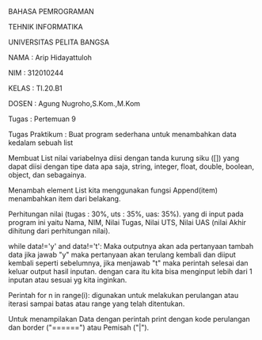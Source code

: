 BAHASA PEMROGRAMAN

TEHNIK INFORMATIKA

UNIVERSITAS PELITA BANGSA

NAMA : Arip Hidayattuloh

NIM : 312010244

KELAS : TI.20.B1

DOSEN : Agung Nugroho,S.Kom.,M.Kom

Tugas : Pertemuan 9

Tugas Praktikum : Buat program sederhana untuk menambahkan data kedalam sebuah list

Membuat List nilai variabelnya diisi dengan tanda kurung siku ([]) yang dapat diisi dengan tipe data apa saja, string, integer, float, double, boolean, object, dan sebagainya.

Menambah element List kita menggunakan fungsi Append(item) menambahkan item dari belakang.

Perhitungan nilai (tugas : 30%, uts : 35%, uas: 35%). yang di input pada program ini yaitu Nama, NIM, Nilai Tugas, Nilai UTS, Nilai UAS (nilai Akhir dihitung dari perhitungan nilai).

while data!='y' and data!='t': Maka outputnya akan ada pertanyaan tambah data jika jawab "y" maka pertanyaan akan terulang kembali dan diiput kembali seperti sebelumnya, jika menjawab "t" maka perintah selesai dan keluar output hasil inputan. dengan cara itu kita bisa menginput lebih dari 1 inputan atau sesuai yg kita inginkan.

Perintah for n in range(i): digunakan untuk melakukan perulangan atau iterasi sampai batas atau range yang telah ditentukan.

Untuk menampilakan Data dengan perintah print dengan kode perulangan dan border ("======") atau Pemisah ("|").




